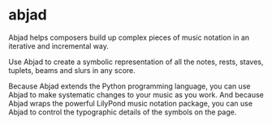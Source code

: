 abjad
=====

Abjad helps composers build up complex pieces of music notation in an iterative and
incremental way.

Use Abjad to create a symbolic representation of all the notes, rests, staves, tuplets,
beams and slurs in any score.

Because Abjad extends the Python programming language, you can use Abjad to make
systematic changes to your music as you work. And because Abjad wraps the powerful
LilyPond music notation package, you can use Abjad to control the typographic details
of the symbols on the page.
